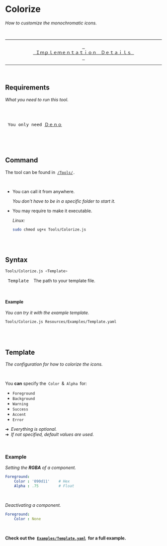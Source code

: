 
# Colorize

*How to customize the monochromatic icons.*


<br>

---

<div align = center>

[<kbd> <br> Ｉｍｐｌｅｍｅｎｔａｔｉｏｎ　Ｄｅｔａｉｌｓ <br> </kbd>][Implementation]

</div>

---

<br>

## Requirements

*What you need to run this tool.*

<br>

<kbd> <br> You only need [Ｄｅｎｏ][Deno] <br> </kbd>

<br>
<br>

## Command

The tool can be found in [`/Tools/`][Tools] .

<br>

- You can call it from anywhere.

    *You don't have to be in a specific folder to start it.*
    
- You may require to make it executable.

    *Linux:*
    
    ```sh
    sudo chmod ug+x Tools/Colorize.js
    ```

<br>
<br>

## Syntax

```sh
Tools/Colorize.js <Template>
```

<kbd> Template </kbd> The path to your template file.

<br>

#### Example

*You can try it with the example template.*

```sh
Tools/Colorize.js Resources/Examples/Template.yaml
```

<br>
<br>

## Template

*The configuration for how to colorize the icons.*

<br>

You **can** specify the `Color` & `Alpha` for:

- `Foreground`
- `Background`
- `Warning`
- `Success`
- `Accent`
- `Error`

➜ *Everything is optional.* <br>
➜ *If not specified, default values are used.*

<br>

### Example

*Setting the **RGBA** of a component.*

```yaml
Foreground:
    Color : '090d11'    # Hex
    Alpha : .75         # Float
```

<br>

*Deactivating a component.*

```yaml
Foreground:
    Color : None
```

<br>

**Check out the [`Examples/Template.yaml`][Example] for a full example.**

<br>

    
<!----------------------------------------------------------------------------->

[Implementation]: Implementation.md
[Example]: ../../Resources/Examples/Template.yaml
[Tools]: ../../Tools

[Deno]: https://deno.land/


